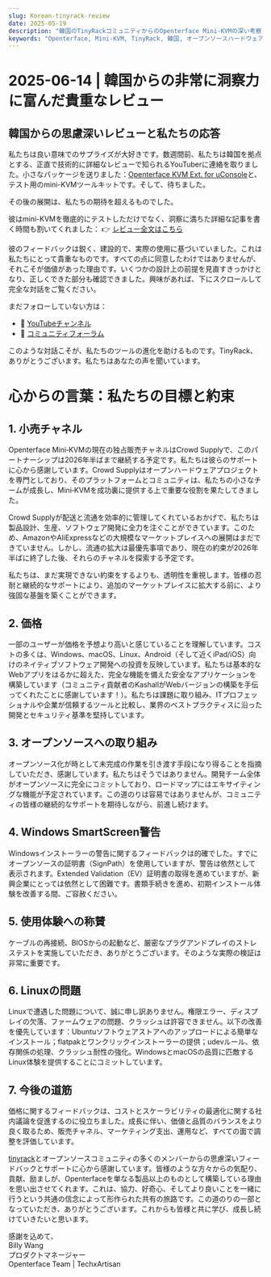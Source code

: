 ```yaml
---
slug: Korean-tinyrack-review
date: 2025-05-19
description: "韓国のTinyRackコミュニティからのOpenterface Mini-KVMの深い考察と技術的に鋭いレビュー、そして私たちのチームからの透明で心からの応答。この対話は、実際の使用フィードバック、オープンソースへの取り組み、そしてコミュニティの協力によるツールの改善という共通の旅路を浮き彫りにしています。"
keywords: "Openterface, Mini-KVM, TinyRack, 韓国, オープンソースハードウェア, USB KVM, Linuxサポート, コミュニティレビュー, 正直なフィードバック, テックレビュー, Windows KVM, オープンハードウェア応答, Crowd Supply, GitHub, 開発ロードマップ"
---
```


# 2025-06-14 | 韓国からの非常に洞察力に富んだ貴重なレビュー

## 韓国からの思慮深いレビューと私たちの応答

私たちは良い意味でのサプライズが大好きです。数週間前、私たちは韓国を拠点とする、正直で技術的に詳細なレビューで知られるYouTuberに連絡を取りました。小さなパッケージを送りました：[Openterface KVM Ext. for uConsole](https://shop.techxartisan.com/products/openterface-kvm-ext-for-uconsole)と、テスト用のmini-KVMツールキットです。そして、待ちました。

その後の展開は、私たちの期待を超えるものでした。

彼はmini-KVMを徹底的にテストしただけでなく、洞察に満ちた詳細な記事を書く時間も割いてくれました：
👉 [レビュー全文はこちら](https://tinyrack.net/openterface-mini-kvm)

彼のフィードバックは鋭く、建設的で、実際の使用に基づいていました。これは私たちにとって貴重なものです。すべての点に同意したわけではありませんが、それこそが価値があった理由です。いくつかの設計上の前提を見直すきっかけとなり、正しくできた部分も確認できました。興味があれば、下にスクロールして完全な対話をご覧ください。

まだフォローしていない方は：
- 🎥 [YouTubeチャンネル](https://youtube.com/@tinyrack)
- 💬 [コミュニティフォーラム](https://forum.tinyrack.net)

このような対話こそが、私たちのツールの進化を助けるものです。TinyRack、ありがとうございます。私たちはあなたの声を聞いています。

# 心からの言葉：私たちの目標と約束

## 1. 小売チャネル
Openterface Mini‑KVMの現在の独占販売チャネルはCrowd Supplyで、このパートナーシップは2026年半ばまで継続する予定です。私たちは彼らのサポートに心から感謝しています。Crowd Supplyはオープンハードウェアプロジェクトを専門としており、そのプラットフォームとコミュニティは、私たちの小さなチームが成長し、Mini‑KVMを成功裏に提供する上で重要な役割を果たしてきました。

Crowd Supplyが配送と流通を効率的に管理してくれているおかげで、私たちは製品設計、生産、ソフトウェア開発に全力を注ぐことができています。このため、AmazonやAliExpressなどの大規模なマーケットプレイスへの展開はまだできていません。しかし、流通の拡大は最優先事項であり、現在の約束が2026年半ばに終了した後、それらのチャネルを探索する予定です。

私たちは、まだ実現できない約束をするよりも、透明性を重視します。皆様の忍耐と継続的なサポートにより、追加のマーケットプレイスに拡大する前に、より強固な基盤を築くことができます。

## 2. 価格
一部のユーザーが価格を予想より高いと感じていることを理解しています。コストの多くは、Windows、macOS、Linux、Android（そして近くiPad/iOS）向けのネイティブソフトウェア開発への投資を反映しています。私たちは基本的なWebアプリをはるかに超えた、完全な機能を備えた安全なアプリケーションを構築しています（コミュニティ貢献者のKashallがWebバージョンの構築を手伝ってくれたことに感謝しています！）。私たちは課題に取り組み、ITプロフェッショナルや企業が信頼するツールと比較し、業界のベストプラクティスに沿った開発とセキュリティ基準を堅持しています。

## 3. オープンソースへの取り組み
オープンソース化が時として未完成の作業を引き渡す手段になり得ることを指摘していただき、感謝しています。私たちはそうではありません。開発チーム全体がオープンソースに完全にコミットしており、ロードマップにはエキサイティングな機能が予定されています。この道のりは容易ではありませんが、コミュニティの皆様の継続的なサポートを期待しながら、前進し続けます。

## 4. Windows SmartScreen警告
Windowsインストーラーの警告に関するフィードバックは的確でした。すでにオープンソースの証明書（SignPath）を使用していますが、警告は依然として表示されます。Extended Validation（EV）証明書の取得を進めていますが、新興企業にとっては依然として困難です。書類手続きを進め、初期インストール体験を改善する間、ご容赦ください。

## 5. 使用体験への称賛
ケーブルの再接続、BIOSからの起動など、厳密なプラグアンドプレイのストレステストを実施していただき、ありがとうございます。そのような実際の検証は非常に重要です。

## 6. Linuxの問題
Linuxで遭遇した問題について、誠に申し訳ありません。権限エラー、ディスプレイの欠落、ファームウェアの問題、クラッシュは許容できません。以下の改善を優先しています：Ubuntuソフトウェアストアへのアップロードによる簡単なインストール；flatpakとワンクリックインストーラーの提供；udevルール、依存関係の処理、クラッシュ耐性の強化。WindowsとmacOSの品質に匹敵するLinux体験を提供することにコミットしています。

## 7. 今後の道筋
価格に関するフィードバックは、コストとスケーラビリティの最適化に関する社内議論を促進するのに役立ちました。成長に伴い、価値と品質のバランスをより良く取るため、販売チャネル、マーケティング支出、運用など、すべての面で調整を評価しています。

[tinyrack](https://www.youtube.com/@tinyrack)とオープンソースコミュニティの多くのメンバーからの思慮深いフィードバックとサポートに心から感謝しています。皆様のような方々からの気配り、貢献、励ましが、Openterfaceを単なる製品以上のものとして構築している理由を思い出させてくれます。これは、協力、好奇心、そしてより良いことを一緒に行うという共通の信念によって形作られた共有の旅路です。この道のりの一部となっていただき、ありがとうございます。これからも皆様と共に学び、成長し続けていきたいと思います。

感謝を込めて、  
Billy Wang  
プロダクトマネージャー  
Openterface Team | TechxArtisan